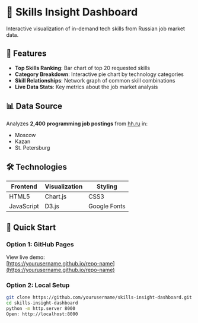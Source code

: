 # 🚀 Skills Insight Dashboard

Interactive visualization of in-demand tech skills from Russian job market data.

## 🌟 Features

- **Top Skills Ranking**: Bar chart of top 20 requested skills
- **Category Breakdown**: Interactive pie chart by technology categories  
- **Skill Relationships**: Network graph of common skill combinations
- **Live Data Stats**: Key metrics about the job market analysis

## 📊 Data Source

Analyzes **2,400 programming job postings** from [hh.ru](https://hh.ru) in:
- Moscow
- Kazan
- St. Petersburg

## 🛠️ Technologies

| Frontend       | Visualization  | Styling          |
|----------------|----------------|------------------|
| HTML5          | Chart.js       | CSS3             |
| JavaScript     | D3.js          | Google Fonts     |

## 🚀 Quick Start

### Option 1: GitHub Pages
View live demo:  
[https://yourusername.github.io/repo-name](https://yourusername.github.io/repo-name)

### Option 2: Local Setup
```bash
git clone https://github.com/yourusername/skills-insight-dashboard.git
cd skills-insight-dashboard
python -m http.server 8000
Open: http://localhost:8000